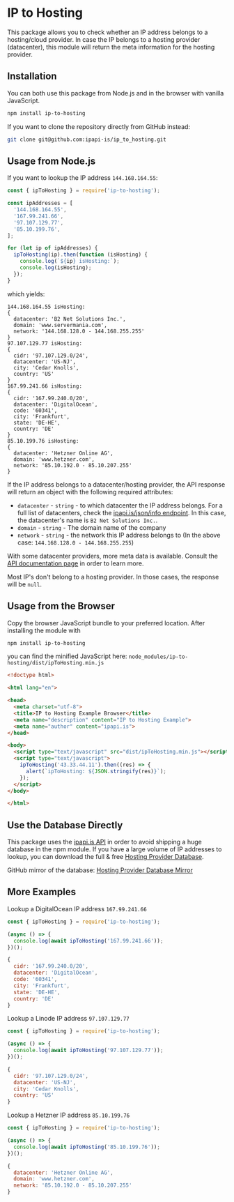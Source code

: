 # IP to Hosting

This package allows you to check whether an IP address belongs to a hosting/cloud provider. In case the IP belongs to a hosting provider (datacenter), this module will return the meta information for the hosting provider.

## Installation

You can both use this package from Node.js and in the browser with vanilla JavaScript.

```bash
npm install ip-to-hosting
```

If you want to clone the repository directly from GitHub instead:

```bash
git clone git@github.com:ipapi-is/ip_to_hosting.git
```

## Usage from Node.js

If you want to lookup the IP address `144.168.164.55`:

```JavaScript
const { ipToHosting } = require('ip-to-hosting');

const ipAddresses = [
  '144.168.164.55',
  '167.99.241.66',
  '97.107.129.77',
  '85.10.199.76',
];

for (let ip of ipAddresses) {
  ipToHosting(ip).then(function (isHosting) {
    console.log(`${ip} isHosting:`);
    console.log(isHosting);
  });
}
```

which yields:

```text
144.168.164.55 isHosting:
{
  datacenter: 'B2 Net Solutions Inc.',
  domain: 'www.servermania.com',
  network: '144.168.128.0 - 144.168.255.255'
}
97.107.129.77 isHosting:
{
  cidr: '97.107.129.0/24',
  datacenter: 'US-NJ',
  city: 'Cedar Knolls',
  country: 'US'
}
167.99.241.66 isHosting:
{
  cidr: '167.99.240.0/20',
  datacenter: 'DigitalOcean',
  code: '60341',
  city: 'Frankfurt',
  state: 'DE-HE',
  country: 'DE'
}
85.10.199.76 isHosting:
{
  datacenter: 'Hetzner Online AG',
  domain: 'www.hetzner.com',
  network: '85.10.192.0 - 85.10.207.255'
}
```

If the IP address belongs to a datacenter/hosting provider, the API response will return an object with the following required attributes:

- `datacenter` - `string` - to which datacenter the IP address belongs. For a full list of datacenters, check the [ipapi.is/json/info endpoint](https://ipapi.is/json/info). In this case, the datacenter's name is `B2 Net Solutions Inc.`.
- `domain` - `string` - The domain name of the company
- `network` - `string` - the network this IP address belongs to (In the above case: `144.168.128.0 - 144.168.255.255`)

With some datacenter providers, more meta data is available. Consult the [API documentation page](https://ipapi.is/developers.html) in order to learn more.

Most IP's don't belong to a hosting provider. In those cases, the response will be `null`.

## Usage from the Browser

Copy the browser JavaScript bundle to your preferred location. After installing the module with

```bash
npm install ip-to-hosting
```

you can find the minified JavaScript here: `node_modules/ip-to-hosting/dist/ipToHosting.min.js`

```html
<!doctype html>

<html lang="en">

<head>
  <meta charset="utf-8">
  <title>IP to Hosting Example Browser</title>
  <meta name="description" content="IP to Hosting Example">
  <meta name="author" content="ipapi.is">
</head>

<body>
  <script type="text/javascript" src="dist/ipToHosting.min.js"></script>
  <script type="text/javascript">
    ipToHosting('43.33.44.11').then((res) => {
      alert(`ipToHosting: ${JSON.stringify(res)}`);
    });
  </script>
</body>

</html>
```

## Use the Database Directly

This package uses the [ipapi.is API](https://ipapi.is/developers.html) in order to avoid shipping a huge database in the npm module. If you have a large volume of IP addresses to lookup, you can download the full & free [Hosting Provider Database](https://ipapi.is/hosting-detection.html).

GitHub mirror of the database: [Hosting Provider Database Mirror](https://github.com/ipapi-is/ipapi/tree/main/databases)

## More Examples

Lookup a DigitalOcean IP address `167.99.241.66`

```JavaScript
const { ipToHosting } = require('ip-to-hosting');

(async () => {
  console.log(await ipToHosting('167.99.241.66'));
})();
```

```JavaScript
{
  cidr: '167.99.240.0/20',
  datacenter: 'DigitalOcean',
  code: '60341',
  city: 'Frankfurt',
  state: 'DE-HE',
  country: 'DE'
}
```

Lookup a Linode IP address `97.107.129.77`

```JavaScript
const { ipToHosting } = require('ip-to-hosting');

(async () => {
  console.log(await ipToHosting('97.107.129.77'));
})();
```

```JavaScript
{
  cidr: '97.107.129.0/24',
  datacenter: 'US-NJ',
  city: 'Cedar Knolls',
  country: 'US'
}
```

Lookup a Hetzner IP address `85.10.199.76`

```JavaScript
const { ipToHosting } = require('ip-to-hosting');

(async () => {
  console.log(await ipToHosting('85.10.199.76'));
})();
```

```JavaScript
{
  datacenter: 'Hetzner Online AG',
  domain: 'www.hetzner.com',
  network: '85.10.192.0 - 85.10.207.255'
}
```
